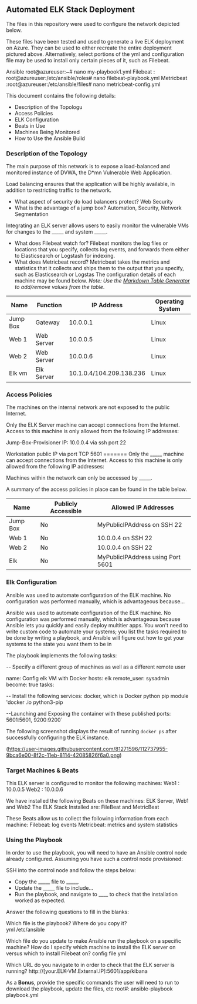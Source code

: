 ## Automated ELK Stack Deployment

The files in this repository were used to configure the network depicted below.

These files have been tested and used to generate a live ELK deployment on Azure. They can be used to either recreate the entire deployment pictured above. Alternatively, select portions of the yml and configuration file may be used to install only certain pieces of it, such as Filebeat.

 Ansible root@azureuser:~# nano my-playbook1.yml
 Filebeat : root@azureuser:/etc/ansible/roles# nano filebeat-playbook.yml
 Metricbeat :root@azureuser:/etc/ansible/files# nano metricbeat-config.yml

This document contains the following details:
- Description of the Topologu
- Access Policies
- ELK Configuration
 - Beats in Use
 - Machines Being Monitored
- How to Use the Ansible Build


### Description of the Topology

The main purpose of this network is to expose a load-balanced and monitored instance of DVWA, the D*mn Vulnerable Web Application.

Load balancing ensures that the application will be highly available, in addition to restricting traffic to the network.
-  What aspect of security do load balancers protect? Web Security
-   What is the advantage of a jump box? Automation, Security, Network Segmentation

Integrating an ELK server allows users to easily monitor the vulnerable VMs for changes to the _____ and system _____.
- What does Filebeat watch for? Filebeat monitors the log files or locations that you specify, collects log events, and forwards them either to Elasticsearch or Logstash for indexing.
- What does Metricbeat record? Metricbeat takes the metrics and statistics that it collects and ships them to the output that you specify, such as Elasticsearch or Logstas
The configuration details of each machine may be found below.
_Note: Use the [Markdown Table Generator](http://www.tablesgenerator.com/markdown_tables) to add/remove values from the table_.

| Name     | Function | IP Address              | Operating System |
|----------|----------|-------------------------|------------------|
| Jump Box | Gateway  | 10.0.0.1                | Linux            |
| Web 1    |Web Server| 10.0.0.5                | Linux            |
| Web 2    |Web Server| 10.0.0.6                | Linux            |
| Elk vm   |Elk Server| 10.1.0.4/104.209.138.236| Linux            |

### Access Policies

The machines on the internal network are not exposed to the public Internet. 

Only the ELK Server machine can accept connections from the Internet. Access to this machine is only allowed from the following IP addresses:

Jump-Box-Provisioner IP: 10.0.0.4 via ssh port 22

Workstation public IP via port TCP 5601 ======= Only the _____ machine can accept connections from the Internet. Access to this machine is only allowed from the following IP addresses:

Machines within the network can only be accessed by _____.

A summary of the access policies in place can be found in the table below.

| Name     | Publicly Accessible | Allowed IP Addresses             |
|----------|---------------------|----------------------------------|
| Jump Box | No                  | MyPublicIPAddress on SSH 22      |
|  Web 1   | No                  |  10.0.0.4 on SSH 22              |
|  Web 2   | No                  |  10.0.0.4 on SSH 22              |
| Elk      | No                  |MyPublicIPAddress using Port 5601 |

### Elk Configuration

Ansible was used to automate configuration of the ELK machine. No configuration was performed manually, which is advantageous because...

Ansible was used to automate configuration of the ELK machine. No configuration was performed manually, which is advantageous because Ansible lets you quickly and easily deploy multitier apps. You won't need to write custom code to automate your systems; you list the tasks required to be done by writing a playbook, and Ansible will figure out how to get your systems to the state you want them to be in

The playbook implements the following tasks:

 -- Specify a different group of machines as well as a different remote user

  name: Config elk VM with Docker
  hosts: elk
  remote_user: sysadmin
  become: true
  tasks:
  
 -- Install the following services:
  docker, which is Docker python pip module
 'docker .io
  python3-pip
  
 --Launching and Exposing the container with these published ports:
  5601:5601, 9200:9200`
  
The following screenshot displays the result of running `docker ps` after successfully configuring the ELK instance.


(https://user-images.githubusercontent.com/81271596/112737955-9bca6e00-8f2c-11eb-8114-42085826f6a0.png)


### Target Machines & Beats
This ELK server is configured to monitor the following machines:
 Web1 : 10.0.0.5 
 Web2 : 10.0.0.6

We have installed the following Beats on these machines:
ELK Server, Web1 and Web2
The ELK Stack Installed are: FileBeat and MetricBeat

These Beats allow us to collect the following information from each machine:
Filebeat: log events
Metricbeat: metrics and system statistics

### Using the Playbook
In order to use the playbook, you will need to have an Ansible control node already configured. Assuming you have such a control node provisioned: 

SSH into the control node and follow the steps below:
- Copy the _____ file to _____.
- Update the _____ file to include...
- Run the playbook, and navigate to ____ to check that the installation worked as expected.

 Answer the following questions to fill in the blanks:
 
 Which file is the playbook? Where do you copy it?  
 yml /etc/ansible
  
 Which file do you update to make Ansible run the playbook on a specific machine? 
 How do I specify which machine to install the ELK server on versus which to install Filebeat on? 
 config file yml
 
 Which URL do you navigate to in order to check that the ELK server is running?
 http://[your.ELK-VM.External.IP]:5601/app/kibana

As a **Bonus**, provide the specific commands the user will need to run to download the playbook, update the files, etc
root#: ansible-playbook playbook.yml

